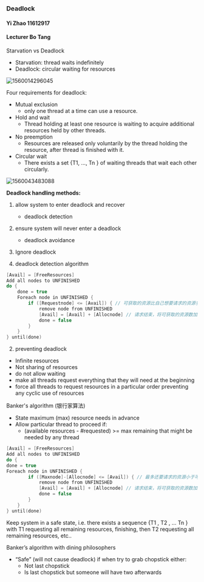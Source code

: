 ### Deadlock

#### Yi Zhao 11612917

#### Lecturer Bo Tang



Starvation vs Deadlock

- Starvation: thread waits indefinitely
- Deadlock: circular waiting for resources

![1560014296045](C:\Users\11612\AppData\Roaming\Typora\typora-user-images\1560014296045.png)

Four requirements for deadlock:

- Mutual exclusion
  - only one thread at a time can use a resource.
- Hold and wait
  - Thread holding at least one resource is waiting to acquire additional resources held by other threads.
- No preemption
  - Resources are released only voluntarily by the thread holding the resource, after thread is finished with it.
- Circular wait
  - There exists a set {T1, …, Tn } of waiting threads that wait each other circularly.

![1560043483088](C:\Users\11612\AppData\Roaming\Typora\typora-user-images\1560043483088.png)



**Deadlock handling methods:**

1. allow system to enter deadlock and recover
   - deadlock detection
2. ensure system will never enter a deadlock
   - deadlock avoidance

3. Ignore deadlock



1. deadlock detection algorithm

```cpp
[Avail] = [FreeResources]
Add all nodes to UNFINISHED
do {
    done = true
    Foreach node in UNFINISHED {
        if ([Requestnode] <= [Avail]) { // 可获取的资源比自己想要请求的资源多
            remove node from UNFINISHED
            [Avail] = [Avail] + [Allocnode] // 请求结束，将可获取的资源数加上自己已经被分配的资源数
            done = false
        }
    }
} until(done)
```



2. preventing deadlock

- Infinite resources
- Not sharing of resources
- do not allow waiting
- make all threads request everything that they will need at the beginning
- force all threads to request resources in a particular order preventing any cyclic use of resources



Banker's algorithm (银行家算法)

- State maximum (max) resource needs in advance
- Allow particular thread to proceed if:
  - (available resources - #requested) >= max remaining that might be needed by any thread

```cpp
[Avail] = [FreeResources]
Add all nodes to UNFINISHED
do {
done = true
Foreach node in UNFINISHED {
        if ([Maxnode]-[Allocnode] <= [Avail]) { // 最多还要请求的资源小于可分配的资源
            remove node from UNFINISHED
            [Avail] = [Avail] + [Allocnode] // 请求结束，将可获取的资源数加上自己已经被分配的资源数
            done = false
        }
    }
} until(done)
```

Keep system in a safe state,  i.e. there exists a sequence {T1 , T2 , … Tn } with T1 requesting all remaining resources, finishing, then T2 requesting all remaining resources, etc..



Banker’s algorithm with dining philosophers

- “Safe” (will not cause deadlock) if when try to grab chopstick
  either:
  - Not last chopstick
  - Is last chopstick but someone will have two afterwards



